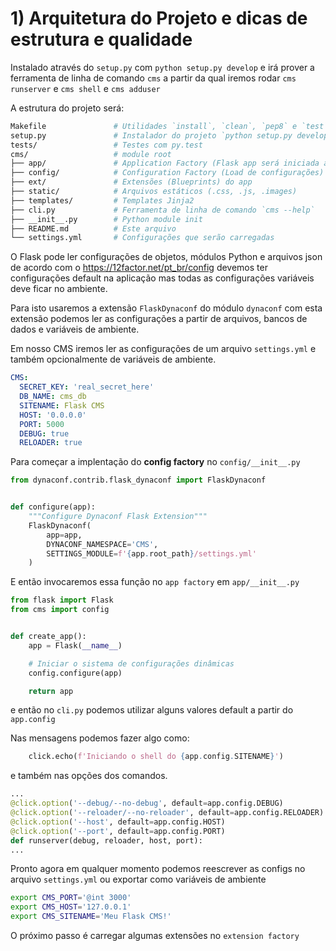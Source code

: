 # 1) Arquitetura do Projeto e dicas de estrutura e qualidade

Instalado através do `setup.py` com `python setup.py develop` e irá prover 
a ferramenta de linha de comando `cms` a partir da qual iremos rodar 
`cms runserver` e `cms shell` e `cms adduser`

A estrutura do projeto será:

```bash
Makefile               # Utilidades `install`, `clean`, `pep8` e `test`
setup.py               # Instalador do projeto `python setup.py develop`
tests/                 # Testes com py.test
cms/                   # module root
├── app/               # Application Factory (Flask app será iniciada aqui)
├── config/            # Configuration Factory (Load de configurações)
├── ext/               # Extensões (Blueprints) do app
├── static/            # Arquivos estáticos (.css, .js, .images)
├── templates/         # Templates Jinja2
├── cli.py             # Ferramenta de linha de comando `cms --help`
├── __init__.py        # Python module init
├── README.md          # Este arquivo
└── settings.yml       # Configurações que serão carregadas
```

O Flask pode ler configurações de objetos, módulos Python e arquivos json
de acordo com o https://12factor.net/pt_br/config devemos ter configurações
default na aplicação mas todas as configurações variáveis deve ficar no ambiente.

Para isto usaremos a extensão `FlaskDynaconf` do módulo `dynaconf` com esta
extensão podemos ler as configurações a partir de arquivos, bancos de dados e 
variáveis de ambiente.

Em nosso CMS iremos ler as configurações de um arquivo `settings.yml` e também opcionalmente
de variáveis de ambiente.

```yaml
CMS:
  SECRET_KEY: 'real_secret_here'
  DB_NAME: cms_db
  SITENAME: Flask CMS
  HOST: '0.0.0.0'
  PORT: 5000
  DEBUG: true
  RELOADER: true
```

Para começar a implentação do **config factory** no `config/__init__.py`

```py
from dynaconf.contrib.flask_dynaconf import FlaskDynaconf


def configure(app):
    """Configure Dynaconf Flask Extension"""
    FlaskDynaconf(
        app=app,
        DYNACONF_NAMESPACE='CMS',
        SETTINGS_MODULE=f'{app.root_path}/settings.yml'
    )
```

E então invocaremos essa função no `app factory` em `app/__init__.py`

```py
from flask import Flask
from cms import config


def create_app():
    app = Flask(__name__)

    # Iniciar o sistema de configurações dinâmicas
    config.configure(app)

    return app

```

e então no `cli.py` podemos utilizar alguns valores default a partir do
`app.config`

Nas mensagens podemos fazer algo como:

```py
    click.echo(f'Iniciando o shell do {app.config.SITENAME}')
```

e também nas opções dos comandos.

```py
...
@click.option('--debug/--no-debug', default=app.config.DEBUG)
@click.option('--reloader/--no-reloader', default=app.config.RELOADER)
@click.option('--host', default=app.config.HOST)
@click.option('--port', default=app.config.PORT)
def runserver(debug, reloader, host, port):
...
```

Pronto agora em qualquer momento podemos reescrever as configs no arquivo `settings.yml` ou exportar como variáveis de ambiente

```bash
export CMS_PORT='@int 3000'
export CMS_HOST='127.0.0.1'
export CMS_SITENAME='Meu Flask CMS!'
```

O próximo passo é carregar algumas extensões no `extension factory`

